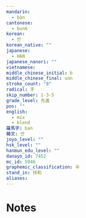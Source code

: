 ```yaml
---
mandarin:
  - bàn
cantonese:
  - bun6
korean:
  - 반
korean_native: ""
japanese:
  - HAN
japanese_nanori: ""
vietnamese:
middle_chinese_initial: b
middle_chinese_final: uɑn
stroke_count: "8"
radical: 手
skip_number: 1-3-5
grade_level: 先進
pos: ""
english:
  - mix
  - blend
羅馬字: ban
韓文: 반
joyo_level: ""
hsk_level: ""
hanmun_edu_level: ""
danayo_id: 7452
mc_id: 5946
graphemic_classification: 半
stand_in: 拌和
aliases:
---
```


# Notes
